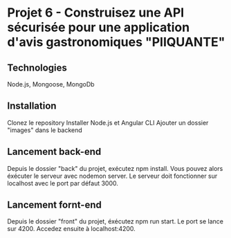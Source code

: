 # Projet 6 - Construisez une API sécurisée pour une application d'avis gastronomiques "PIIQUANTE"

## Technologies

Node.js, Mongoose, MongoDb

## Installation

Clonez le repository
Installer Node.js et Angular CLI
Ajouter un dossier "images" dans le backend

## Lancement back-end

Depuis le dossier "back" du projet, exécutez npm install. Vous pouvez alors éxécuter le serveur avec nodemon server. Le serveur doit fonctionner sur localhost avec le port par défaut 3000.

## Lancement fornt-end

Depuis le dossier "front" du projet, éxécutez npm run start. Le port se lance sur 4200. Accedez ensuite à localhost:4200.
